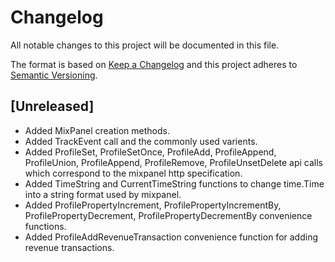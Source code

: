 # Changelog
All notable changes to this project will be documented in this file.

The format is based on [Keep a Changelog](http://keepachangelog.com/en/1.0.0/)
and this project adheres to [Semantic Versioning](http://semver.org/spec/v2.0.0.html).

## [Unreleased]
* Added MixPanel creation methods.
* Added TrackEvent call and the commonly used varients. 
* Added ProfileSet, ProfileSetOnce, ProfileAdd, ProfileAppend, ProfileUnion, ProfileAppend, ProfileRemove, ProfileUnsetDelete api calls which correspond to the mixpanel http specification.
* Added TimeString and CurrentTimeString functions to change time.Time into a string format used by mixpanel.
* Added ProfilePropertyIncrement, ProfilePropertyIncrementBy, ProfilePropertyDecrement, ProfilePropertyDecrementBy convenience functions.
* Added ProfileAddRevenueTransaction convenience function for adding revenue transactions.